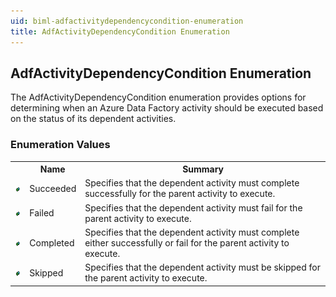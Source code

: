 ```yaml
---
uid: biml-adfactivitydependencycondition-enumeration
title: AdfActivityDependencyCondition Enumeration
---
```


## AdfActivityDependencyCondition Enumeration

<div class="LanguageSummary"><div class ="SummaryItem">The AdfActivityDependencyCondition enumeration provides options for determining when an Azure Data Factory activity should be executed based on the status of its dependent activities.</div></div>
<div class="EnumValueGroup">

### Enumeration Values

<table id="EnumValue" class="MemberList"><tbody><tr><th class="MemberTypeIconColumnHeader">&nbsp;</th><th class="MemberNameColumnHeader">Name</th><th class="MemberSummaryColumnHeader">Summary</th></tr><tr class="cd0"><td align="center" class="MemberTypeIcon"><img src="enumValue.png"></img></td><td class="MemberName">Succeeded</td><td class="MemberSummary"><div class ="SummaryItem">Specifies that the dependent activity must complete successfully for the parent activity to execute.</div></td></tr><tr class="cd1"><td align="center" class="MemberTypeIcon"><img src="enumValue.png"></img></td><td class="MemberName">Failed</td><td class="MemberSummary"><div class ="SummaryItem">Specifies that the dependent activity must fail for the parent activity to execute.</div></td></tr><tr class="cd0"><td align="center" class="MemberTypeIcon"><img src="enumValue.png"></img></td><td class="MemberName">Completed</td><td class="MemberSummary"><div class ="SummaryItem">Specifies that the dependent activity must complete either successfully or fail for the parent activity to execute.</div></td></tr><tr class="cd1"><td align="center" class="MemberTypeIcon"><img src="enumValue.png"></img></td><td class="MemberName">Skipped</td><td class="MemberSummary"><div class ="SummaryItem">Specifies that the dependent activity must be skipped for the parent activity to execute.</div></td></tr></tbody></table>
</div>
